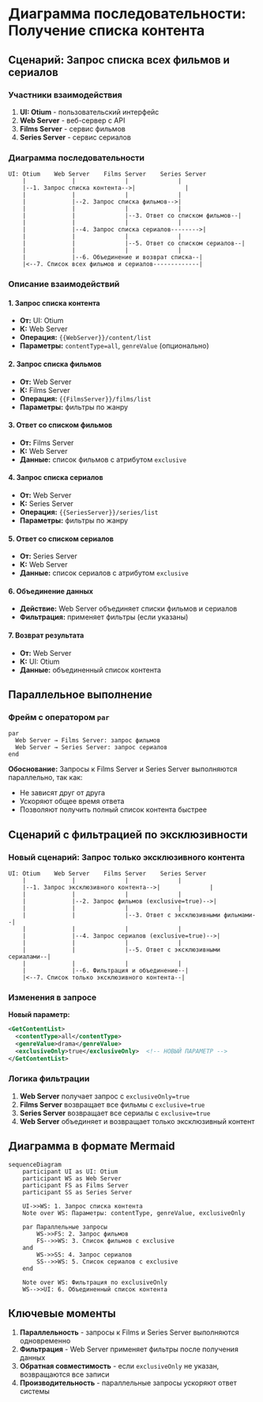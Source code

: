 # Диаграмма последовательности: Получение списка контента

## Сценарий: Запрос списка всех фильмов и сериалов

### Участники взаимодействия

1. **UI: Otium** - пользовательский интерфейс
2. **Web Server** - веб-сервер с API
3. **Films Server** - сервис фильмов
4. **Series Server** - сервис сериалов

### Диаграмма последовательности

```
UI: Otium    Web Server    Films Server    Series Server
    |             |              |              |
    |--1. Запрос списка контента-->|              |
    |             |              |              |
    |             |--2. Запрос списка фильмов-->|
    |             |              |              |
    |             |              |--3. Ответ со списком фильмов--|
    |             |              |              |
    |             |--4. Запрос списка сериалов-------->|
    |             |              |              |
    |             |              |--5. Ответ со списком сериалов--|
    |             |              |              |
    |             |--6. Объединение и возврат списка--|
    |<--7. Список всех фильмов и сериалов-------------|
```

### Описание взаимодействий

#### 1. Запрос списка контента
- **От:** UI: Otium
- **К:** Web Server
- **Операция:** `{{WebServer}}/content/list`
- **Параметры:** `contentType=all`, `genreValue` (опционально)

#### 2. Запрос списка фильмов
- **От:** Web Server
- **К:** Films Server
- **Операция:** `{{FilmsServer}}/films/list`
- **Параметры:** фильтры по жанру

#### 3. Ответ со списком фильмов
- **От:** Films Server
- **К:** Web Server
- **Данные:** список фильмов с атрибутом `exclusive`

#### 4. Запрос списка сериалов
- **От:** Web Server
- **К:** Series Server
- **Операция:** `{{SeriesServer}}/series/list`
- **Параметры:** фильтры по жанру

#### 5. Ответ со списком сериалов
- **От:** Series Server
- **К:** Web Server
- **Данные:** список сериалов с атрибутом `exclusive`

#### 6. Объединение данных
- **Действие:** Web Server объединяет списки фильмов и сериалов
- **Фильтрация:** применяет фильтры (если указаны)

#### 7. Возврат результата
- **От:** Web Server
- **К:** UI: Otium
- **Данные:** объединенный список контента

## Параллельное выполнение

### Фрейм с оператором `par`

```
par
  Web Server → Films Server: запрос фильмов
  Web Server → Series Server: запрос сериалов
end
```

**Обоснование:** Запросы к Films Server и Series Server выполняются параллельно, так как:
- Не зависят друг от друга
- Ускоряют общее время ответа
- Позволяют получить полный список контента быстрее

## Сценарий с фильтрацией по эксклюзивности

### Новый сценарий: Запрос только эксклюзивного контента

```
UI: Otium    Web Server    Films Server    Series Server
    |             |              |              |
    |--1. Запрос эксклюзивного контента-->|              |
    |             |              |              |
    |             |--2. Запрос фильмов (exclusive=true)-->|
    |             |              |              |
    |             |              |--3. Ответ с эксклюзивными фильмами--|
    |             |              |              |
    |             |--4. Запрос сериалов (exclusive=true)-->|
    |             |              |              |
    |             |              |--5. Ответ с эксклюзивными сериалами--|
    |             |              |              |
    |             |--6. Фильтрация и объединение--|
    |<--7. Список только эксклюзивного контента--|
```

### Изменения в запросе

**Новый параметр:**
```xml
<GetContentList>
  <contentType>all</contentType>
  <genreValue>drama</genreValue>
  <exclusiveOnly>true</exclusiveOnly>  <!-- НОВЫЙ ПАРАМЕТР -->
</GetContentList>
```

### Логика фильтрации

1. **Web Server** получает запрос с `exclusiveOnly=true`
2. **Films Server** возвращает все фильмы с `exclusive=true`
3. **Series Server** возвращает все сериалы с `exclusive=true`
4. **Web Server** объединяет и возвращает только эксклюзивный контент

## Диаграмма в формате Mermaid

```mermaid
sequenceDiagram
    participant UI as UI: Otium
    participant WS as Web Server
    participant FS as Films Server
    participant SS as Series Server
    
    UI->>WS: 1. Запрос списка контента
    Note over WS: Параметры: contentType, genreValue, exclusiveOnly
    
    par Параллельные запросы
        WS->>FS: 2. Запрос фильмов
        FS-->>WS: 3. Список фильмов с exclusive
    and
        WS->>SS: 4. Запрос сериалов
        SS-->>WS: 5. Список сериалов с exclusive
    end
    
    Note over WS: Фильтрация по exclusiveOnly
    WS-->>UI: 6. Объединенный список контента
```

## Ключевые моменты

1. **Параллельность** - запросы к Films и Series Server выполняются одновременно
2. **Фильтрация** - Web Server применяет фильтры после получения данных
3. **Обратная совместимость** - если `exclusiveOnly` не указан, возвращаются все записи
4. **Производительность** - параллельные запросы ускоряют ответ системы

